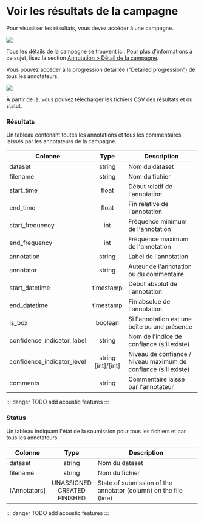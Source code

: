 # Voir les résultats de la campagne

Pour visualiser les résultats, vous devez accéder à une campagne.

![](/campaigns/campaign-detail.png)

Tous les détails de la campagne se trouvent ici.
Pour plus d'informations à ce sujet, lisez la
section [Annotation > Détail de la campagne](../campagne.md#detail-de-la-campagne).

Vous pouvez accéder à la progression détaillée ("Detailed progression") de tous les annotateurs.

![](/campaign-creator/annotator-progression.png)

À partir de là, vous pouvez télécharger les fichiers CSV des résultats et du statut.

### Résultats

Un tableau contenant toutes les annotations et tous les commentaires laissés par les annotateurs de la campagne.

| Colonne                    |          Type          | Description                                                     |
|----------------------------|:----------------------:|-----------------------------------------------------------------|
| dataset                    |         string         | Nom du dataset                                                  |
| filename                   |         string         | Nom du fichier                                                  |
| start_time                 |         float          | Début relatif de l'annotation                                   |
| end_time                   |         float          | Fin relative de l'annotation                                    |
| start_frequency            |          int           | Fréquence minimum de l'annotation                               |
| end_frequency              |          int           | Fréquence maximum de l'annotation                               |
| annotation                 |         string         | Label de l'annotation                                           |
| annotator                  |         string         | Auteur de l'annotation ou du commentaire                        |
| start_datetime             |       timestamp        | Début absolut de l'annotation                                   |
| end_datetime               |       timestamp        | Fin absolue de l'annotation                                     |
| is_box                     |        boolean         | Si l'annotation est une boîte ou une présence                   |
| confidence_indicator_label |         string         | Nom de l'indice de confiance (s'il existe)                      |
| confidence_indicator_level | string<br/>[int]/[int] | Niveau de confiance / Niveau maximum de confiance (s'il existe) |
| comments                   |         string         | Commentaire laissé par l'annotateur                             |

::: danger TODO
add acoustic features
:::

### Status

Un tableau indiquant l'état de la soumission pour tous les fichiers et par tous les annotateurs.

| Colonne      |                  Type                  | Description                                                      |
|--------------|:--------------------------------------:|------------------------------------------------------------------|
| dataset      |                 string                 | Nom du dataset                                                   |
| filename     |                 string                 | Nom du fichier                                                   |
| [Annotators] | UNASSIGNED <br/>CREATED <br/> FINISHED | State of submission of the annotator (column) on the file (line) |

::: danger TODO
add acoustic features
:::